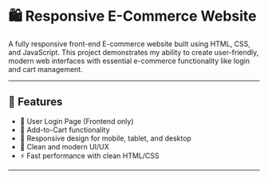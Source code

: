 # 🛍️ Responsive E-Commerce Website

A fully responsive front-end E-commerce website built using HTML, CSS, and JavaScript. 
This project demonstrates my ability to create user-friendly, modern web interfaces with essential e-commerce functionality like login and cart management.

---

## 📌 Features

- 🔐 User Login Page (Frontend only)
- 🛒 Add-to-Cart functionality
- 📱 Responsive design for mobile, tablet, and desktop
- 🎨 Clean and modern UI/UX
- ⚡ Fast performance with clean HTML/CSS

---

